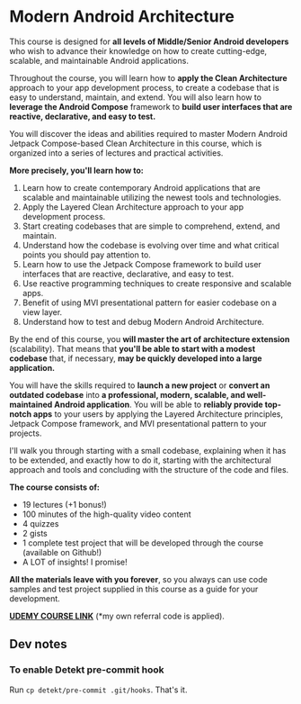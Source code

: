# Modern Android Architecture
This course is designed for **all levels of Middle/Senior Android developers** who wish to advance their knowledge on how to create cutting-edge, scalable, and maintainable Android applications.

Throughout the course, you will learn how to **apply the Clean Architecture** approach to your app development process, to create a codebase that is easy to understand, maintain, and extend. You will also learn how to **leverage the Android Compose** framework to **build user interfaces that are reactive, declarative, and easy to test.**

You will discover the ideas and abilities required to master Modern Android Jetpack Compose-based Clean Architecture in this course, which is organized into a series of lectures and practical activities.

**More precisely, you'll learn how to:**
1. Learn how to create contemporary Android applications that are scalable and maintainable utilizing the newest tools and technologies.
2. Apply the Layered Clean Architecture approach to your app development process.
3. Start creating codebases that are simple to comprehend, extend, and maintain.
4. Understand how the codebase is evolving over time and what critical points you should pay attention to.
5. Learn how to use the Jetpack Compose framework to build user interfaces that are reactive, declarative, and easy to test.
6. Use reactive programming techniques to create responsive and scalable apps.
7. Benefit of using MVI presentational pattern for easier codebase on a view layer.
8. Understand how to test and debug Modern Android Architecture.

By the end of this course, you **will master the art of architecture extension** (scalability). That means that **you'll be able to start with a modest codebase** that, if necessary, **may be quickly developed into a large application.**

You will have the skills required to **launch a new project** or **convert an outdated codebase** into **a professional, modern, scalable, and well-maintained Android application**. You will be able to **reliably provide top-notch apps** to your users by applying the Layered Architecture principles, Jetpack Compose framework, and MVI presentational pattern to your projects.

I'll walk you through starting with a small codebase, explaining when it has to be extended, and exactly how to do it, starting with the architectural approach and tools and concluding with the structure of the code and files.

**The course consists of:**
- 19 lectures (+1 bonus!)
- 100 minutes of the high-quality video content
- 4 quizzes
- 2 gists
- 1 complete test project that will be developed through the course (available on Github!)
- A LOT of insights! I promise!

**All the materials leave with you forever**, so you always can use code samples and test project supplied in this course as a guide for your development.

**[UDEMY COURSE LINK](https://www.udemy.com/course/modern-android-architecture/?referralCode=AA60BFC9B867AD172067)** (*my own referral code is applied).

## Dev notes
### To enable Detekt pre-commit hook
Run `cp detekt/pre-commit .git/hooks`. That's it.
